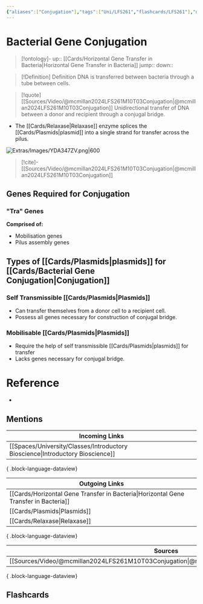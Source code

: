 ```yaml
---
{"aliases":["Conjugation"],"tags":["Uni/LFS261","flashcards/LFS261"],"dg-publish":true,"permalink":"/cards/bacterial-gene-conjugation/","dgPassFrontmatter":true}
---
```


# Bacterial Gene Conjugation

> [!ontology]-
> up:: [[Cards/Horizontal Gene Transfer in Bacteria\|Horizontal Gene Transfer in Bacteria]]
> jump:: 
> down:: 

> [!Definition] Definition
> DNA is transferred between bacteria through a tube between cells.

> [!quote] [[Sources/Video/@mcmillan2024LFS261M10T03Conjugation\|@mcmillan2024LFS261M10T03Conjugation]]
> Unidirectional transfer of DNA between a donor and recipient through a conjugal bridge.

- The [[Cards/Relaxase\|Relaxase]] enzyme splices the [[Cards/Plasmids\|plasmid]] into a single strand for transfer across the pilus.

![Extras/Images/YDA347ZV.png|600](/img/user/Extras/Images/YDA347ZV.png)
> [!cite]-
> [[Sources/Video/@mcmillan2024LFS261M10T03Conjugation\|@mcmillan2024LFS261M10T03Conjugation]]

## Genes Required for Conjugation

### "Tra" Genes

**Comprised of:**
- Mobilisation genes
- Pilus assembly genes

## Types of [[Cards/Plasmids\|plasmids]] for [[Cards/Bacterial Gene Conjugation\|Conjugation]]

### Self Transmissible [[Cards/Plasmids\|Plasmids]]
- Can transfer themselves from a donor cell to a recipient cell.
- Possess all genes necessary for construction of conjugal bridge.

### Mobilisable [[Cards/Plasmids\|Plasmids]]
- Require the help of self transmissible [[Cards/Plasmids\|plasmids]] for transfer
- Lacks genes necessary for conjugal bridge.

# Reference
- 

## Mentions

| Incoming Links                                                                    |
| --------------------------------------------------------------------------------- |
| [[Spaces/University/Classes/Introductory Bioscience\|Introductory Bioscience]] |

{ .block-language-dataview}

| Outgoing Links                                                                          |
| --------------------------------------------------------------------------------------- |
| [[Cards/Horizontal Gene Transfer in Bacteria\|Horizontal Gene Transfer in Bacteria]] |
| [[Cards/Plasmids\|Plasmids]]                                                         |
| [[Cards/Relaxase\|Relaxase]]                                                         |

{ .block-language-dataview}

| Sources                                                                                         |
| ----------------------------------------------------------------------------------------------- |
| [[Sources/Video/@mcmillan2024LFS261M10T03Conjugation\|@mcmillan2024LFS261M10T03Conjugation]] |

{ .block-language-dataview}

## Flashcards 
